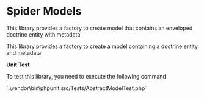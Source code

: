 # Spider Models
This library provides a factory to create model that contains an 
enveloped doctrine entity with metadata 

This library provides a factory to create a model containing 
a doctrine entity and metadata

**Unit Test**

To test this library, you need to execute the following command

´.\vendor\bin\phpunit src/Tests/AbstractModelTest.php´

